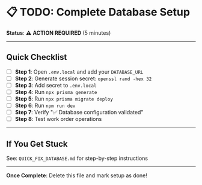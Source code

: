 # 📋 TODO: Complete Database Setup

**Status**: ⚠️ **ACTION REQUIRED** (5 minutes)

---

## Quick Checklist

- [ ] **Step 1**: Open `.env.local` and add your `DATABASE_URL`
- [ ] **Step 2**: Generate session secret: `openssl rand -hex 32`
- [ ] **Step 3**: Add secret to `.env.local`
- [ ] **Step 4**: Run `npx prisma generate`
- [ ] **Step 5**: Run `npx prisma migrate deploy`
- [ ] **Step 6**: Run `npm run dev`
- [ ] **Step 7**: Verify "✅ Database configuration validated"
- [ ] **Step 8**: Test work order operations

---

## If You Get Stuck

See: `QUICK_FIX_DATABASE.md` for step-by-step instructions

---

**Once Complete**: Delete this file and mark setup as done!
